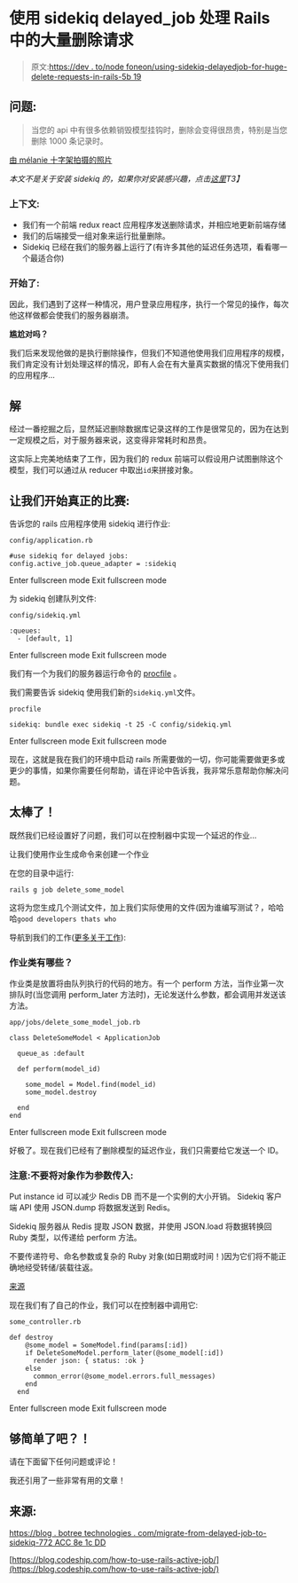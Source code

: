 # 使用 sidekiq delayed_job 处理 Rails 中的大量删除请求

> 原文:[https://dev . to/node foneon/using-sidekiq-delayedjob-for-huge-delete-requests-in-rails-5b 19](https://dev.to/nodefiend/using-sidekiq-delayedjob-for-huge-delete-requests-in-rails--5b19)

## 问题:

> 当您的 api 中有很多依赖销毁模型挂钩时，删除会变得很昂贵，特别是当您删除 1000 条记录时。

[由 mélanie 十字架拍摄的照片](https://unsplash.com/@lionipan)

*本文不是关于安装 sidekiq 的，如果你对安装感兴趣，点击[这里](https://github.com/mperham/sidekiq/wiki/Getting-Started)T3】*

### 上下文:

*   我们有一个前端 redux react 应用程序发送删除请求，并相应地更新前端存储
*   我们的后端接受一组对象来运行批量删除。
*   Sidekiq 已经在我们的服务器上运行了(有许多其他的延迟任务选项，看看哪一个最适合你)

### 开始了:

因此，我们遇到了这样一种情况，用户登录应用程序，执行一个常见的操作，每次他这样做都会使我们的服务器崩溃。

**尴尬对吗？**

我们后来发现他做的是执行删除操作，但我们不知道他使用我们应用程序的规模，我们肯定没有计划处理这样的情况，即有人会在有大量真实数据的情况下使用我们的应用程序...

## 解

经过一番挖掘之后，显然延迟删除数据库记录这样的工作是很常见的，因为在达到一定规模之后，对于服务器来说，这变得非常耗时和昂贵。

这实际上完美地结束了工作，因为我们的 redux 前端可以假设用户试图删除这个模型，我们可以通过从 reducer 中取出`id`来拼接对象。

## 让我们开始真正的比赛:

告诉您的 rails 应用程序使用 sidekiq 进行作业:

`config/application.rb`

```
#use sidekiq for delayed jobs:
config.active_job.queue_adapter = :sidekiq 
```

Enter fullscreen mode Exit fullscreen mode

为 sidekiq 创建队列文件:

`config/sidekiq.yml`

```
:queues:
  - [default, 1] 
```

Enter fullscreen mode Exit fullscreen mode

我们有一个为我们的服务器运行命令的 [procfile](http://www.dailysmarty.com/posts/how-to-use-multiple-procfiles-in-a-rails-application-and-automate-process-workflow-with-foreman) 。

我们需要告诉 sidekiq 使用我们新的`sidekiq.yml`文件。

`procfile`

```
sidekiq: bundle exec sidekiq -t 25 -C config/sidekiq.yml 
```

Enter fullscreen mode Exit fullscreen mode

现在，这就是我在我们的环境中启动 rails 所需要做的一切，你可能需要做更多或更少的事情，如果你需要任何帮助，请在评论中告诉我，我非常乐意帮助你解决问题。

## 太棒了！

既然我们已经设置好了问题，我们可以在控制器中实现一个延迟的作业...

让我们使用作业生成命令来创建一个作业

在您的目录中运行:

`rails g job delete_some_model`

这将为您生成几个测试文件，加上我们实际使用的文件(因为谁编写测试？，哈哈哈`good developers thats who`

导航到我们的工作([更多关于工作](http://edgeguides.rubyonrails.org/active_job_basics.html)):

### 作业类有哪些？

作业类是放置将由队列执行的代码的地方。有一个 perform 方法，当作业第一次排队时(当您调用 perform_later 方法时)，无论发送什么参数，都会调用并发送该方法。

`app/jobs/delete_some_model_job.rb`

```
class DeleteSomeModel < ApplicationJob

  queue_as :default

  def perform(model_id)

    some_model = Model.find(model_id)
    some_model.destroy

  end
end 
```

Enter fullscreen mode Exit fullscreen mode

好极了。现在我们已经有了删除模型的延迟作业，我们只需要给它发送一个 ID。

### 注意:不要将对象作为参数传入:

Put instance id 可以减少 Redis DB 而不是一个实例的大小开销。
Sidekiq 客户端 API 使用 JSON.dump 将数据发送到 Redis。

Sidekiq 服务器从 Redis 提取 JSON 数据，并使用 JSON.load 将数据转换回 Ruby 类型，以传递给 perform 方法。

不要传递符号、命名参数或复杂的 Ruby 对象(如日期或时间！)因为它们将不能正确地经受转储/装载往返。

[来源](https://medium.com/@et3216/9-ways-to-boost-sidekiq-performance-correctly-in-practical-experiences-bfebe9ee0f28)

现在我们有了自己的作业，我们可以在控制器中调用它:

`some_controller.rb`

```
def destroy
    @some_model = SomeModel.find(params[:id])
    if DeleteSomeModel.perform_later(@some_model[:id])
      render json: { status: :ok }
    else
      common_error(@some_model.errors.full_messages)
    end
  end 
```

Enter fullscreen mode Exit fullscreen mode

## 够简单了吧？！

请在下面留下任何问题或评论！

我还引用了一些非常有用的文章！

## 来源:

[https://blog . botree technologies . com/migrate-from-delayed-job-to-sidekiq-772 ACC 8e 1c DD](https://blog.botreetechnologies.com/migrate-from-delayed-job-to-sidekiq-772acc8e1cdd)

[https://blog.codeship.com/how-to-use-rails-active-job/](https://blog.codeship.com/how-to-use-rails-active-job/)